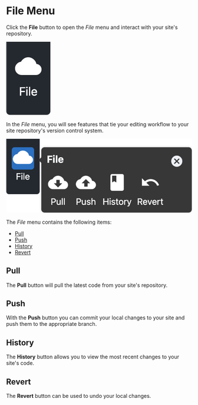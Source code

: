# File Menu

Click the **File** button to open the _File_ menu and interact with your site's repository.

![File icon](../assets/FileIcon.jpg ':size=60')

In the _File_ menu, you will see features that tie your editing workflow to your site repository's
version control system.

![File menu](../assets/FileMenu.jpg ':size=50%')

The _File_ menu contains the following items:

* [Pull](#pull)
* [Push](#push)
* [History](#history)
* [Revert](#revert)

## Pull

The **Pull** button will pull the latest code from your site's repository.

## Push

With the **Push** button you can commit your local changes to your site and push them to the
appropriate branch.

## History

The **History** button allows you to view the most recent changes to your site's code.

## Revert

The **Revert** button can be used to undo your local changes.

